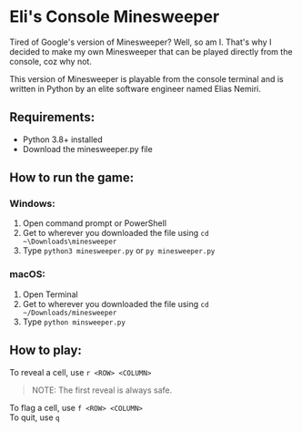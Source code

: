 # Eli's Console Minesweeper
Tired of Google's version of Minesweeper? Well, so am I. That's why I decided to make my own Minesweeper that can be played directly from the console, coz why not.

This version of Minesweeper is playable from the console terminal and is written in Python by an elite software engineer named Elias Nemiri. 

## Requirements:
- Python 3.8+ installed
- Download the minesweeper.py file

## How to run the game:
### Windows:
1. Open command prompt or PowerShell
2. Get to wherever you downloaded the file using `cd ~\Downloads\minesweeper`
3. Type `python3 minesweeper.py` or `py minesweeper.py`

### macOS:
1. Open Terminal
2. Get to wherever you downloaded the file using `cd ~/Downloads/minesweeper`
3. Type  `python minsweeper.py`

## How to play:
To reveal a cell, use `r <ROW> <COLUMN>`
>
> NOTE: The first reveal is always safe.
> 

To flag a cell, use `f <ROW> <COLUMN>`\
To quit, use `q`
